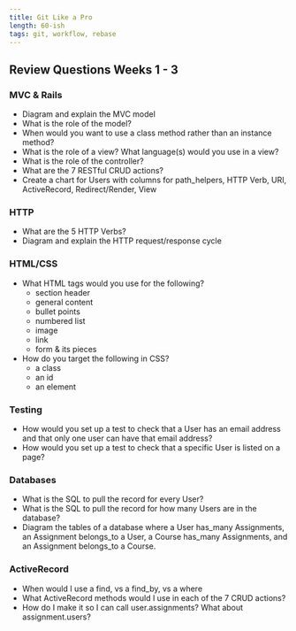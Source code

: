 ```yaml
---
title: Git Like a Pro
length: 60-ish
tags: git, workflow, rebase
---
```



## Review Questions Weeks 1 - 3

### MVC & Rails
* Diagram and explain the MVC model 
* What is the role of the model? 
* When would you want to use a class method rather than an instance method? 
* What is the role of a view? What language(s) would you use in a view? 
* What is the role of the controller? 
* What are the 7 RESTful CRUD actions?
* Create a chart for Users with columns for path_helpers, HTTP Verb, URI, ActiveRecord, Redirect/Render, View

### HTTP
* What are the 5 HTTP Verbs?
* Diagram and explain the HTTP request/response cycle

### HTML/CSS
* What HTML tags would you use for the following?
  * section header
  * general content
  * bullet points
  * numbered list
  * image
  * link
  * form & its pieces  
* How do you target the following in CSS?
  * a class
  * an id
  * an element 

### Testing
* How would you set up a test to check that a User has an email address and that only one user can have that email address?
* How would you set up a test to check that a specific User is listed on a page?

### Databases
* What is the SQL to pull the record for every User?
* What is the SQL to pull the record for how many Users are in the database? 
* Diagram the tables of a database where a User has_many Assignments, an Assignment belongs_to a User, a Course has_many Assignments, and an Assignment belongs_to a Course.

### ActiveRecord
* When would I use a find, vs a find_by, vs a where
* What ActiveRecord methods would I use in each of the 7 CRUD actions?
* How do I make it so I can call user.assignments? What about assignment.users?